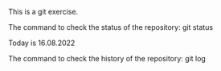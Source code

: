 This is a git exercise.

The command to check the status of the repository:
git status 

Today is 16.08.2022

The command  to check the history of the repository:
git log
